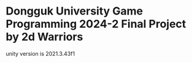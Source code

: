 # Dongguk University Game Programming 2024-2 Final Project by 2d Warriors

unity version is 2021.3.43f1
